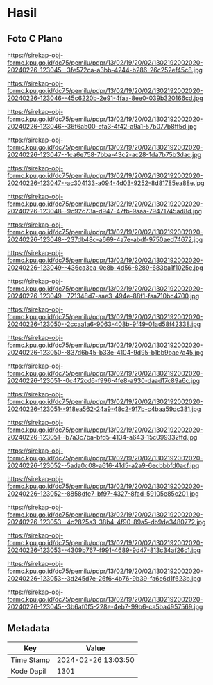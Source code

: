 # Hasil

## Foto C Plano

https://sirekap-obj-formc.kpu.go.id/dc75/pemilu/pdpr/13/02/19/20/02/1302192002020-20240226-123045--3fe572ca-a3bb-4244-b286-26c252ef45c8.jpg

https://sirekap-obj-formc.kpu.go.id/dc75/pemilu/pdpr/13/02/19/20/02/1302192002020-20240226-123046--45c6220b-2e91-4faa-8ee0-039b320166cd.jpg

https://sirekap-obj-formc.kpu.go.id/dc75/pemilu/pdpr/13/02/19/20/02/1302192002020-20240226-123046--36f6ab00-efa3-4f42-a9a1-57b077b8ff5d.jpg

https://sirekap-obj-formc.kpu.go.id/dc75/pemilu/pdpr/13/02/19/20/02/1302192002020-20240226-123047--1ca6e758-7bba-43c2-ac28-1da7b75b3dac.jpg

https://sirekap-obj-formc.kpu.go.id/dc75/pemilu/pdpr/13/02/19/20/02/1302192002020-20240226-123047--ac304133-a094-4d03-9252-8d81785ea88e.jpg

https://sirekap-obj-formc.kpu.go.id/dc75/pemilu/pdpr/13/02/19/20/02/1302192002020-20240226-123048--9c92c73a-d947-47fb-9aaa-79471745ad8d.jpg

https://sirekap-obj-formc.kpu.go.id/dc75/pemilu/pdpr/13/02/19/20/02/1302192002020-20240226-123048--237db48c-a669-4a7e-abdf-9750aed74672.jpg

https://sirekap-obj-formc.kpu.go.id/dc75/pemilu/pdpr/13/02/19/20/02/1302192002020-20240226-123049--436ca3ea-0e8b-4d56-8289-683ba1f1025e.jpg

https://sirekap-obj-formc.kpu.go.id/dc75/pemilu/pdpr/13/02/19/20/02/1302192002020-20240226-123049--721348d7-aae3-494e-88f1-faa710bc4700.jpg

https://sirekap-obj-formc.kpu.go.id/dc75/pemilu/pdpr/13/02/19/20/02/1302192002020-20240226-123050--2ccaa1a6-9063-408b-9f49-01ad58f42338.jpg

https://sirekap-obj-formc.kpu.go.id/dc75/pemilu/pdpr/13/02/19/20/02/1302192002020-20240226-123050--837d6b45-b33e-4104-9d95-b1bb9bae7a45.jpg

https://sirekap-obj-formc.kpu.go.id/dc75/pemilu/pdpr/13/02/19/20/02/1302192002020-20240226-123051--0c472cd6-f996-4fe8-a930-daad17c89a6c.jpg

https://sirekap-obj-formc.kpu.go.id/dc75/pemilu/pdpr/13/02/19/20/02/1302192002020-20240226-123051--918ea562-24a9-48c2-917b-c4baa59dc381.jpg

https://sirekap-obj-formc.kpu.go.id/dc75/pemilu/pdpr/13/02/19/20/02/1302192002020-20240226-123051--b7a3c7ba-bfd5-4134-a643-15c099332ffd.jpg

https://sirekap-obj-formc.kpu.go.id/dc75/pemilu/pdpr/13/02/19/20/02/1302192002020-20240226-123052--5ada0c08-a616-41d5-a2a9-6ecbbbfd0acf.jpg

https://sirekap-obj-formc.kpu.go.id/dc75/pemilu/pdpr/13/02/19/20/02/1302192002020-20240226-123052--8858dfe7-bf97-4327-8fad-59105e85c201.jpg

https://sirekap-obj-formc.kpu.go.id/dc75/pemilu/pdpr/13/02/19/20/02/1302192002020-20240226-123053--4c2825a3-38b4-4f90-89a5-db9de3480772.jpg

https://sirekap-obj-formc.kpu.go.id/dc75/pemilu/pdpr/13/02/19/20/02/1302192002020-20240226-123053--4309b767-f991-4689-9d47-813c34af26c1.jpg

https://sirekap-obj-formc.kpu.go.id/dc75/pemilu/pdpr/13/02/19/20/02/1302192002020-20240226-123053--3d245d7e-26f6-4b76-9b39-fa6e6d1f623b.jpg

https://sirekap-obj-formc.kpu.go.id/dc75/pemilu/pdpr/13/02/19/20/02/1302192002020-20240226-123045--3b6af0f5-228e-4eb7-99b6-ca5ba4957569.jpg


## Metadata

| Key        | Value               |
| ---------- | ------------------- |
| Time Stamp | 2024-02-26 13:03:50 |
| Kode Dapil | 1301                |



